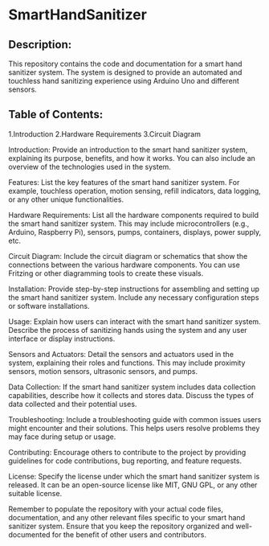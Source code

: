 # SmartHandSanitizer

## Description:
This repository contains the code and documentation for a smart hand sanitizer system. The system is designed to provide an automated and touchless hand sanitizing experience using Arduino Uno and different sensors.

## Table of Contents:
1.Introduction
2.Hardware Requirements
3.Circuit Diagram

Introduction:
Provide an introduction to the smart hand sanitizer system, explaining its purpose, benefits, and how it works. You can also include an overview of the technologies used in the system.

Features:
List the key features of the smart hand sanitizer system. For example, touchless operation, motion sensing, refill indicators, data logging, or any other unique functionalities.

Hardware Requirements:
List all the hardware components required to build the smart hand sanitizer system. This may include microcontrollers (e.g., Arduino, Raspberry Pi), sensors, pumps, containers, displays, power supply, etc.

Circuit Diagram:
Include the circuit diagram or schematics that show the connections between the various hardware components. You can use Fritzing or other diagramming tools to create these visuals.

Installation:
Provide step-by-step instructions for assembling and setting up the smart hand sanitizer system. Include any necessary configuration steps or software installations.

Usage:
Explain how users can interact with the smart hand sanitizer system. Describe the process of sanitizing hands using the system and any user interface or display instructions.

Sensors and Actuators:
Detail the sensors and actuators used in the system, explaining their roles and functions. This may include proximity sensors, motion sensors, ultrasonic sensors, and pumps.

Data Collection:
If the smart hand sanitizer system includes data collection capabilities, describe how it collects and stores data. Discuss the types of data collected and their potential uses.

Troubleshooting:
Include a troubleshooting guide with common issues users might encounter and their solutions. This helps users resolve problems they may face during setup or usage.

Contributing:
Encourage others to contribute to the project by providing guidelines for code contributions, bug reporting, and feature requests.

License:
Specify the license under which the smart hand sanitizer system is released. It can be an open-source license like MIT, GNU GPL, or any other suitable license.

Remember to populate the repository with your actual code files, documentation, and any other relevant files specific to your smart hand sanitizer system. Ensure that you keep the repository organized and well-documented for the benefit of other users and contributors.
